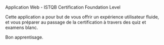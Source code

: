 Application Web - ISTQB Certification Foundation Level

Cette application a pour but de vous offrir un expérience utilisateur fluide, et vous préparer au passage de la certification à travers des quiz et examens blanc.

Bon apprentisage. 

